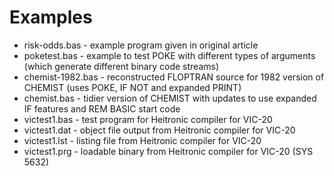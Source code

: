 # Examples
  * risk-odds.bas - example program given in original article
  * poketest.bas - example to test POKE with different types of arguments (which generate different binary code streams)
  * chemist-1982.bas - reconstructed FLOPTRAN source for 1982 version of CHEMIST (uses POKE, IF NOT and expanded PRINT)
  * chemist.bas - tidier version of CHEMIST with updates to use expanded IF features and REM BASIC start code
  * victest1.bas - test program for Heitronic compiler for VIC-20
  * victest1.dat - object file output from Heitronic compiler for VIC-20
  * victest1.lst - listing file from Heitronic compiler for VIC-20
  * victest1.prg - loadable binary from Heitronic compiler for VIC-20 (SYS 5632)
